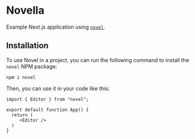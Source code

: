 # Novella

Example Next.js application using [`novel`](https://github.com/steven-tey/novel).

## Installation

To use Novel in a project, you can run the following command to install the `novel` NPM package:

```
npm i novel
```

Then, you can use it in your code like this:

```
import { Editor } from "novel";

export default function App() {
  return (
     <Editor />
  )
}
```
